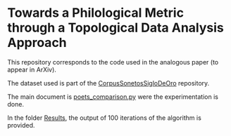 # Towards a Philological Metric through a Topological Data Analysis Approach

This repository corresponds to the code used in the analogous
paper (to appear in ArXiv). 

The dataset used is part of the [CorpusSonetosSigloDeOro](https://github.com/bncolorado/CorpusSonetosSigloDeOro) repository.

The main document is [poets_comparison.py](https://github.com/Cimagroup/Towards-a-Philological-Metric-Through-a-TDA-Approach/blob/master/poets_comparison.py) were the experimentation is done.

In the folder [Results](https://github.com/Cimagroup/Towards-a-Philological-Metric-Through-a-TDA-Approach/tree/master/Results), the output of 100 iterations of the algorithm is provided.

